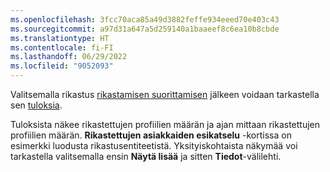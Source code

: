 ```yaml
---
ms.openlocfilehash: 3fcc70aca85a49d3882feffe934eeed70e403c43
ms.sourcegitcommit: a97d31a647a5d259140a1baaeef8c6ea10b8cbde
ms.translationtype: HT
ms.contentlocale: fi-FI
ms.lasthandoff: 06/29/2022
ms.locfileid: "9052093"
---
```

Valitsemalla rikastus [rikastamisen suorittamisen](../enrichment-hub.md#run-or-refresh-enrichments) jälkeen voidaan tarkastella sen [tuloksia](../enrichment-hub.md#view-enrichment-results). 

Tuloksista näkee rikastettujen profiilien määrän ja ajan mittaan rikastettujen profiilien määrän. **Rikastettujen asiakkaiden esikatselu** -kortissa on esimerkki luodusta rikastusentiteetistä. Yksityiskohtaista näkymää voi tarkastella valitsemalla ensin **Näytä lisää** ja sitten **Tiedot**-välilehti.
